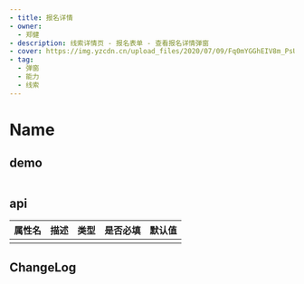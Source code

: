 ```yaml
---
- title: 报名详情
- owner:
  - 郑健
- description: 线索详情页 - 报名表单 - 查看报名详情弹窗
- cover: https://img.yzcdn.cn/upload_files/2020/07/09/Fq0mYGGhEIV8m_PsUmPKK3I_JS00.png
- tag:
  - 弹窗
  - 能力
  - 线索
---
```


# Name
## demo
```jsx
```
## api
| 属性名  | 描述                 | 类型                                                  | 是否必填 | 默认值               |
| ------ | ------------------- | ---------------------------------------------------- | ------- | ------------------- |
|        |                     |                                                      |         |                     |

## ChangeLog
